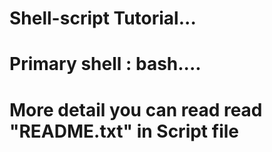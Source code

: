 # Shell-script Tutorial...
# Primary shell : bash....
# More detail you can read read "README.txt" in Script file

